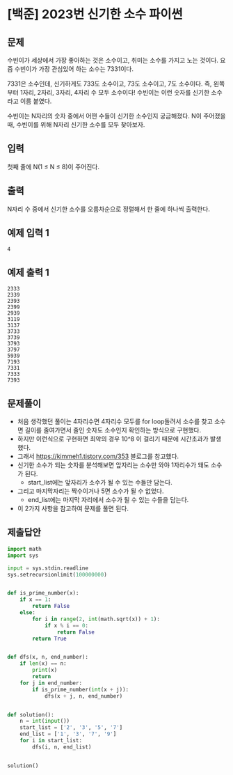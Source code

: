 # [백준] 2023번 신기한 소수 파이썬

## 문제

수빈이가 세상에서 가장 좋아하는 것은 소수이고, 취미는 소수를 가지고 노는 것이다. 요즘 수빈이가 가장 관심있어 하는 소수는 7331이다.

7331은 소수인데, 신기하게도 733도 소수이고, 73도 소수이고, 7도 소수이다. 즉, 왼쪽부터 1자리, 2자리, 3자리, 4자리 수 모두 소수이다! 수빈이는 이런 숫자를 신기한 소수라고 이름 붙였다.

수빈이는 N자리의 숫자 중에서 어떤 수들이 신기한 소수인지 궁금해졌다. N이 주어졌을 때, 수빈이를 위해 N자리 신기한 소수를 모두 찾아보자.

## 입력

첫째 줄에 N(1 ≤ N ≤ 8)이 주어진다.

## 출력

N자리 수 중에서 신기한 소수를 오름차순으로 정렬해서 한 줄에 하나씩 출력한다.

## 예제 입력 1 

```
4
```

## 예제 출력 1

```
2333
2339
2393
2399
2939
3119
3137
3733
3739
3793
3797
5939
7193
7331
7333
7393
```

## 문제풀이

- 처음 생각했던 풀이는 4자리수면 4자리수 모두를 for loop돌려서 소수를 찾고 소수면 길이를 줄여가면서 줄인 숫자도 소수인지 확인하는 방식으로 구현했다.
- 하지만 이런식으로 구현하면 최악의 경우 10^8 이 걸리기 때문에 시간초과가 발생했다.
- 그래서 https://kimmeh1.tistory.com/353 블로그를 참고했다.
- 신기한 소수가 되는 숫자를 분석해보면 앞자리는 소수만 와야 1자리수가 돼도 소수가 된다.
  - start_list에는 앞자리가 소수가 될 수 있는 수들만 담는다.
- 그리고 마지막자리는 짝수이거나 5면 소수가 될 수 없었다.
  - end_list에는 마지막 자리에서 소수가 될 수 있는 수들을 담는다.
- 이 2가지 사항을 참고하여 문제를 풀면 된다.

## 제출답안

```python
import math
import sys

input = sys.stdin.readline
sys.setrecursionlimit(100000000)


def is_prime_number(x):
    if x == 1:
        return False
    else:
        for i in range(2, int(math.sqrt(x)) + 1):
            if x % i == 0:
                return False
        return True


def dfs(x, n, end_number):
    if len(x) == n:
        print(x)
        return
    for j in end_number:
        if is_prime_number(int(x + j)):
            dfs(x + j, n, end_number)


def solution():
    n = int(input())
    start_list = ['2', '3', '5', '7']
    end_list = ['1', '3', '7', '9']
    for i in start_list:
        dfs(i, n, end_list)


solution()
```

